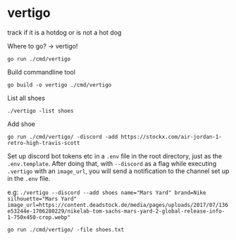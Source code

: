 # vertigo
track if it is a hotdog or is not a hot dog

Where to go? -> vertigo!

`go run ./cmd/vertigo`


Build commandline tool 

`go build -o vertigo ./cmd/vertigo`

List all shoes

`./vertigo -list shoes`

Add shoe

`go run ./cmd/vertigo/ -discord -add https://stockx.com/air-jordan-1-retro-high-travis-scott`

Set up discord bot tokens etc in a `.env` file in the root directory, just as the `.env.template`.
After doing that, with `--discord` as a flag while executing `.vertigo` with an `image_url`, you will send a notification to the channel set up in the `.env` file. 

e.g: `./vertigo --discord --add shoes name="Mars Yard" brand=Nike silhouette="Mars Yard" image_url=https://content.deadstock.de/media/pages/uploads/2017/07/136e53244e-1706280229/nikelab-tom-sachs-mars-yard-2-global-release-info-1-750x450-crop.webp"`

`go run ./cmd/vertigo/ -file shoes.txt`